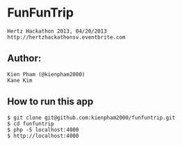 FunFunTrip
==========
    Hertz Hackathon 2013, 04/20/2013 http://hertzhackathonsv.eventbrite.com

Author:
-------
    Kien Pham (@kienpham2000)
    Kane Kim

How to run this app
-------------------

    $ git clone git@github.com:kienpham2000/funfuntrip.git
    $ cd funfuntrip
    $ php -S localhost:4000
    $ http://localhost:4000
